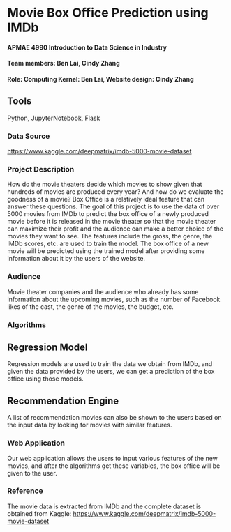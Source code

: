 # __Movie Box Office Prediction using IMDb__

#### APMAE 4990 Introduction to Data Science in Industry 

#### Team members: Ben Lai, Cindy Zhang

#### Role: Computing Kernel: Ben Lai, Website design: Cindy Zhang

Tools
--------
Python, JupyterNotebook, Flask

### __Data Source__
https://www.kaggle.com/deepmatrix/imdb-5000-movie-dataset

### __Project Description__
How do the movie theaters decide which movies to show given that hundreds of movies are produced every year? And how do we evaluate the goodness of a movie? Box Office is a relatively ideal feature that can answer these questions. The goal of this project is to use the data of over 5000 movies from IMDb to predict the box office of a newly produced movie before it is released in the movie theater so that the movie theater can maximize their profit and the audience can make a better choice of the movies they want to see. The features include the gross, the genre, the IMDb scores, etc. are used to train the model. The box office of a new movie will be predicted using the trained model after providing some information about it by the users of the website.

### __Audience__
Movie theater companies and the audience who already has some information about the upcoming movies, such as the number of Facebook likes of the cast, the genre of the movies, the budget, etc.

### __Algorithms__

## Regression Model
Regression models are used to train the data we obtain from IMDb, and given the data provided by the users, we can get a prediction of the box office using those models.

## Recommendation Engine
A list of recommendation movies can also be shown to the users based on the input data by looking for movies with similar features.

### __Web Application__
Our web application allows the users to input various features of the new movies, and after the algorithms get these variables, the box office will be given to the user.

### __Reference__
The movie data is extracted from IMDb and the complete dataset is obtained from Kaggle: 
https://www.kaggle.com/deepmatrix/imdb-5000-movie-dataset
